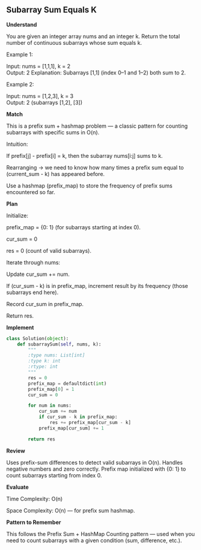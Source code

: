 ## Subarray Sum Equals K

**Understand**

You are given an integer array nums and an integer k.
Return the total number of continuous subarrays whose sum equals k.

Example 1:

Input: nums = [1,1,1], k = 2  
Output: 2
Explanation: Subarrays [1,1] (index 0–1 and 1–2) both sum to 2.

Example 2:

Input: nums = [1,2,3], k = 3  
Output: 2 (subarrays [1,2], [3])

**Match**

This is a prefix sum + hashmap problem — a classic pattern for counting subarrays with specific sums in O(n).

Intuition:

If prefix[j] - prefix[i] = k, then the subarray nums[i:j] sums to k.

Rearranging → we need to know how many times a prefix sum equal to (current_sum - k) has appeared before.

Use a hashmap (prefix_map) to store the frequency of prefix sums encountered so far.

**Plan**

Initialize:

prefix_map = {0: 1} (for subarrays starting at index 0).

cur_sum = 0

res = 0 (count of valid subarrays).

Iterate through nums:

Update cur_sum += num.

If (cur_sum - k) is in prefix_map, increment result by its frequency (those subarrays end here).

Record cur_sum in prefix_map.

Return res.

**Implement**

```py
class Solution(object):
    def subarraySum(self, nums, k):
        """
        :type nums: List[int]
        :type k: int
        :rtype: int
        """
        res = 0
        prefix_map = defaultdict(int)
        prefix_map[0] = 1
        cur_sum = 0

        for num in nums:
            cur_sum += num
            if cur_sum - k in prefix_map:
                res += prefix_map[cur_sum - k]
            prefix_map[cur_sum] += 1

        return res
```

**Review**

Uses prefix-sum differences to detect valid subarrays in O(n).
Handles negative numbers and zero correctly.
Prefix map initialized with {0: 1} to count subarrays starting from index 0.

**Evaluate**

Time Complexity: O(n)

Space Complexity: O(n) — for prefix sum hashmap.

**Pattern to Remember**

This follows the Prefix Sum + HashMap Counting pattern — used when you need to count subarrays with a given condition (sum, difference, etc.).
